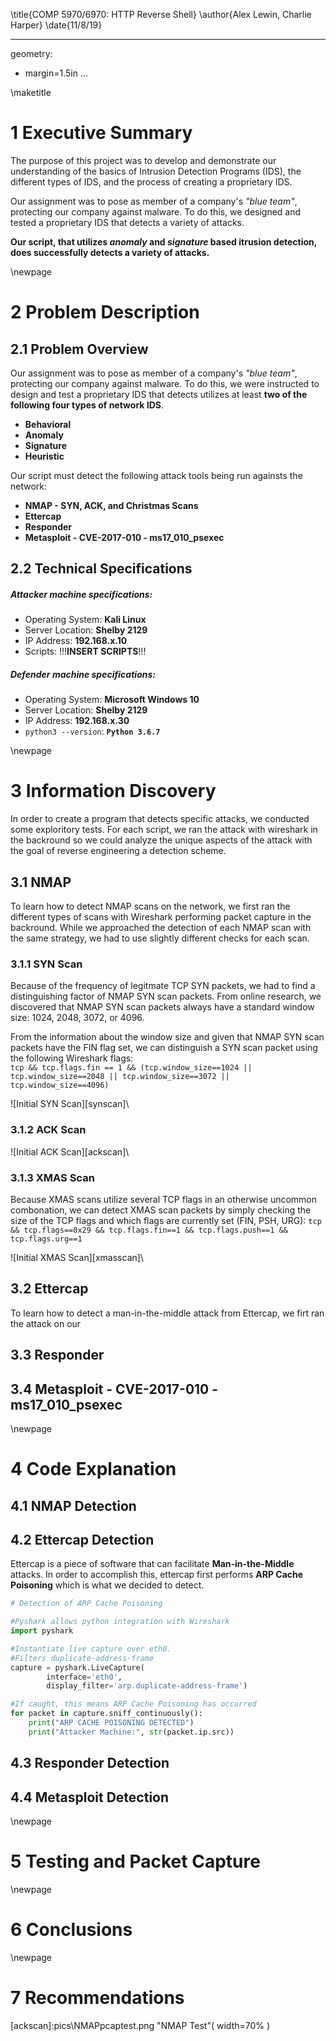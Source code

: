 \title{COMP 5970/6970: HTTP Reverse Shell}
\author{Alex Lewin, Charlie Harper}
\date{11/8/19}

---
geometry:
- margin=1.5in
...

\maketitle

# 1 Executive Summary 

The purpose of this project was to develop and demonstrate our understanding of the basics of Intrusion Detection Programs (IDS), the different types of IDS, and the process of creating a proprietary IDS.  
 
Our assignment was to pose as member of a company's *"blue team"*, protecting our company against malware. To do this, we designed and tested a proprietary IDS that detects a variety of attacks.  

**Our script, that utilizes *anomaly* and *signature* based itrusion detection, does successfully detects a variety of attacks.**


\newpage
# 2 Problem Description

## 2.1 Problem Overview  

Our assignment was to pose as member of a company's *"blue team"*, protecting our company against malware. To do this, we were instructed to design and test a proprietary IDS that detects utilizes at least **two of the following four types of network IDS**. 

   * **Behavioral**  
   * **Anomaly**  
   * **Signature**  
   * **Heuristic**  

Our script must detect the following attack tools being run againsts the network:  

   * **NMAP - SYN, ACK, and Christmas Scans**  
   * **Ettercap**  
   * **Responder**  
   * **Metasploit - CVE-2017-010 - ms17_010_psexec**  

## 2.2 Technical Specifications

##### Attacker machine specifications:

   - Operating System: **Kali Linux**  
   - Server Location: **Shelby 2129**  
   - IP Address: **192.168.x.10**  
   - Scripts: !!!**INSERT SCRIPTS**!!! 
   

##### Defender machine specifications:  

   - Operating System: **Microsoft Windows 10**
   - Server Location: **Shelby 2129**  
   - IP Address: **192.168.x.30**  
   - `python3 --version`: **`Python 3.6.7`**  

\newpage
# 3 Information Discovery

In order to create a program that detects specific attacks, we conducted some exploritory tests. For each script, we ran the attack with wireshark in the backround so we could analyze the unique aspects of the attack with the goal of reverse engineering a detection scheme.

## 3.1 NMAP

To learn how to detect NMAP scans on the network, we first ran the different types of scans with Wireshark performing packet capture in the backround. While we approached the detection of each NMAP scan with the same strategy, we had to use slightly different checks for each scan.  

### 3.1.1 SYN Scan

Because of the frequency of legitmate TCP SYN packets, we had to find a distinguishing factor of NMAP SYN scan packets. From online research, we discovered that NMAP SYN scan packets always have a standard window size: 1024, 2048, 3072, or 4096.

From the information about the window size and given that NMAP SYN scan packets have the FIN flag set, we can distinguish a SYN scan packet using the following Wireshark flags:  
   `tcp && tcp.flags.fin == 1 && (tcp.window_size==1024 || tcp.window_size==2048 || tcp.window_size==3072 || tcp.window_size==4096)`  

![Initial SYN Scan][synscan]\  


### 3.1.2 ACK Scan



![Initial ACK Scan][ackscan]\  


### 3.1.3 XMAS Scan

Because XMAS scans utilize several TCP flags in an otherwise uncommon combonation, we can detect XMAS scan packets by simply checking the size of the TCP flags and which flags are currently set (FIN, PSH, URG): 
   `tcp && tcp.flags==0x29 && tcp.flags.fin==1 && tcp.flags.push==1 && tcp.flags.urg==1`  

![Initial XMAS Scan][xmasscan]\


## 3.2 Ettercap

To learn how to detect a man-in-the-middle attack from Ettercap, we firt ran the attack on our  

## 3.3 Responder

## 3.4 Metasploit - CVE-2017-010 - ms17_010_psexec

\newpage
# 4 Code Explanation

## 4.1 NMAP Detection  

## 4.2 Ettercap Detection

Ettercap is a piece of software that can facilitate **Man-in-the-Middle** attacks. In order to accomplish this, ettercap first performs **ARP Cache Poisoning** which is what we decided to detect.  


```python
# Detection of ARP Cache Poisoning

#Pyshark allows python integration with Wireshark
import pyshark

#Instantiate live capture over eth0.
#Filters duplicate-address-frame
capture = pyshark.LiveCapture(
        interface='eth0', 
        display_filter='arp.duplicate-address-frame')

#If caught, this means ARP Cache Poisoning has occurred
for packet in capture.sniff_continuously():
    print("ARP CACHE POISONING DETECTED")
    print("Attacker Machine:", str(packet.ip.src))

```

## 4.3 Responder Detection

## 4.4 Metasploit Detection


\newpage
# 5 Testing and Packet Capture  

\newpage
# 6 Conclusions

\newpage
# 7 Recommendations


[ackscan]:pics\NMAPpcaptest.png "NMAP Test"( width=70% )   



